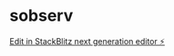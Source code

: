 # sobserv

[Edit in StackBlitz next generation editor ⚡️](https://stackblitz.com/~/github.com/Sosbx/sobserv)